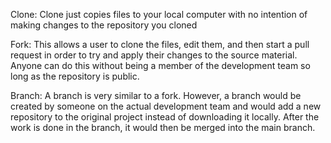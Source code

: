 Clone:
Clone just copies files to your local computer with no intention of making changes to the repository you cloned

Fork:
This allows a user to clone the files, edit them, and then start a pull request in order to try and apply their 
changes to the source material. Anyone can do this without being a member of the development team so long as the repository is public.

Branch:
A branch is very similar to a fork. However, a branch would be created by someone on the actual development team and would add a new 
repository to the original project instead of downloading it locally. After the work is done in the branch, it would then be merged into the main branch.

